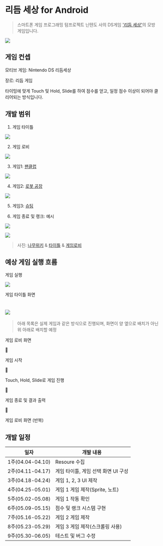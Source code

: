 # 리듬 세상 for Android
> 스마트폰 게임 프로그래밍 텀프로젝트
닌텐도 사의 DS게임 ['리듬 세상'](https://www.youtube.com/watch?v=FwdBLgFA7qM&ab_channel=Japancommercials4U2)의 모방 게임입니다.

![](READMEImg/메인이미지.jpg)

## 게임 컨셉
모티브 게임: Nintendo DS 리듬세상

장르: 리듬 게임

타이밍에 맞게 Touch 및 Hold, Slide를 하여 점수를 얻고, 일정 점수 이상이 되어야 클리어되는 방식입니다.

## 개발 범위
1. 게임 타이틀

![](READMEImg/게임타이틀.jpg)

2. 게임 로비

![](READMEImg/게임로비.png)


3. 게임1: [팬클럽](https://www.youtube.com/watch?v=e90ZA60n7wo&pp=ygUX66as65Os7IS47IOBIO2MrO2BtOufvSA%3D)

![](READMEImg/팬클럽.jpg)

4. 게임2: [로봇 공장](https://www.youtube.com/watch?v=p16F9XIyFcU&pp=ygUZ66as65Os7IS47IOBIOuhnOu0h-qzteyepQ%3D%3D)

![](READMEImg/로봇공장.webp)

5. 게임3: [슈팅](https://www.youtube.com/watch?v=82T71E_IBuQ&pp=ygUT66as65Os7IS47IOBIOyKiO2MhQ%3D%3D)

6. 게임 종료 및 랭크: 예시

![](READMEImg/게임종료.png)

![](READMEImg/슈팅.jpg)

>사진: [나무위키](https://namu.wiki/w/%EB%A6%AC%EB%93%AC%20%EC%84%B8%EC%83%81/%EC%88%98%EB%A1%9D%20%EA%B2%8C%EC%9E%84) & [타이틀](https://m.blog.naver.com/qkdrnwoddl9/222095456664) & [게임로비](https://www.youtube.com/watch?v=82T71E_IBuQ&pp=ygUT66as65Os7IS47IOBIOyKiO2MhQ%3D%3D)

## 예상 게임 실행 흐름
게임 실행

![](READMEImg/게임타이틀예상안.png)

게임 타이틀 화면

![](READMEImg/게임로비예상안.png)
===
>아래 목록은 실제 게임과 같은 방식으로 진행되며, 화면이 양 옆으로 배치가 아닌 위 아래로 배치할 예정

게임 로비 화면

 :arrow_down_small:

게임 시작

 :arrow_down_small:

Touch, Hold, Slide로 게임 진행

 :arrow_down_small:

게임 종료 및 결과 출력

 :arrow_down_small:

게임 로비 화면 (반복)

## 개발 일정

|일자|개발 내용|
|--|--|
|1주(04.04-04.10)|Resoure 수집|
|2주(04.11-04.17)|게임 타이틀, 게임 선택 화면 UI 구성|
|3주(04.18-04.24)|게임 1, 2, 3 UI 제작|
|4주(04.25-05.01)|게임 1 게임 제작(Sprite, 노트)|
|5주(05.02-05.08)|게임 1 작동 확인|
|6주(05.09-05.15)|점수 및 랭크 시스템 구현|
|7주(05.16-05.22)|게임 2 게임 제작|
|8주(05.23-05.29)|게임 3 게임 제작(스크롤링 사용)|
|9주(05.30-06.05)|테스트 및 버그 수정|